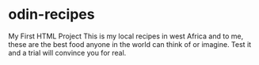 # odin-recipes
My First HTML Project
This is my local recipes in west Africa and to me, these are the best food anyone in the world can think of or imagine. Test it and a trial will convince you for real.
